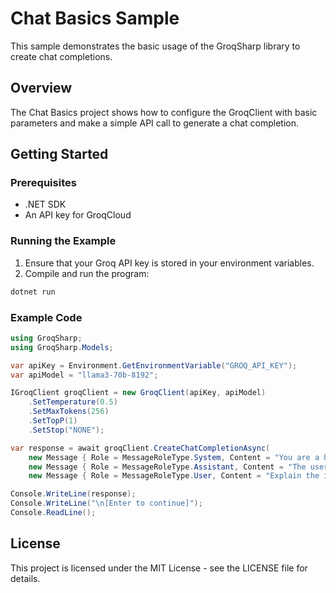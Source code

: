 ﻿# Chat Basics Sample

This sample demonstrates the basic usage of the GroqSharp library to create chat completions.

## Overview

The Chat Basics project shows how to configure the GroqClient with basic parameters and make a simple API call to generate a chat completion.

## Getting Started

### Prerequisites

- .NET SDK
- An API key for GroqCloud

### Running the Example

1. Ensure that your Groq API key is stored in your environment variables.
2. Compile and run the program:

```bash
dotnet run
```

### Example Code

```csharp
using GroqSharp;
using GroqSharp.Models;

var apiKey = Environment.GetEnvironmentVariable("GROQ_API_KEY");
var apiModel = "llama3-70b-8192";

IGroqClient groqClient = new GroqClient(apiKey, apiModel)
    .SetTemperature(0.5)
    .SetMaxTokens(256)
    .SetTopP(1)
    .SetStop("NONE");

var response = await groqClient.CreateChatCompletionAsync(
    new Message { Role = MessageRoleType.System, Content = "You are a helpful, smart, kind, and efficient AI assistant. You always fulfill the user's requests to the best of your ability." },
    new Message { Role = MessageRoleType.Assistant, Content = "The user only knows the pain from using commercial models like ChatGPT, and it's the first time they are using Groq." },
    new Message { Role = MessageRoleType.User, Content = "Explain the importance of fast language models" });

Console.WriteLine(response);
Console.WriteLine("\n[Enter to continue]");
Console.ReadLine();
```

## License
This project is licensed under the MIT License - see the LICENSE file for details.